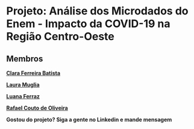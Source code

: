 # Projeto: Análise dos Microdados do Enem - Impacto da COVID-19 na Região Centro-Oeste

## Membros

**[Clara Ferreira Batista](https://www.linkedin.com/in/clara-ferreira-batista/)**

**[Laura Muglia](https://www.linkedin.com/in/lauramuglia/)**

**[Luana Ferraz](https://www.linkedin.com/in/luanamariaferraz/)**

**[Rafael Couto de Oliveira](https://www.linkedin.com/in/couto21/)**

**Gostou do projeto? Siga a gente no Linkedin e mande mensagem**

